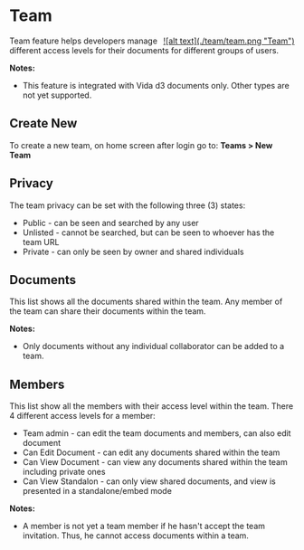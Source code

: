 # Team
<a href="images/team/team.png" data-lightbox="team" data-title="Team" style="display: block; float:right;">
  ![alt text](./team/team.png "Team")
</a>

Team feature helps developers manage different access levels for their documents for different groups of users. 

**Notes:**

* This feature is integrated with Vida d3 documents only. Other types are not yet supported.

## Create New
To create a new team, on home screen after login go to: **Teams > New Team**

## Privacy

The team privacy can be set with the following three (3) states:

* Public - can be seen and searched by any user
* Unlisted - cannot be searched, but can be seen to whoever has the team URL
* Private - can only be seen by owner and shared individuals

## Documents

This list shows all the documents shared within the team. 
Any member of the team can share their documents within the team. 

**Notes:**

* Only documents without any individual collaborator can be added to a team.

## Members

This list show all the members with their access level within the team.
There 4 different access levels for a member:

* Team admin - can edit the team documents and members, can also edit document
* Can Edit Document - can edit any documents shared within the team
* Can View Document - can view any documents shared within the team including private ones
* Can View Standalon - can only view shared documents, and view is presented in a standalone/embed mode

**Notes:**

* A member is not yet a team member if he hasn't accept the team invitation. Thus, he cannot access documents within a team.
